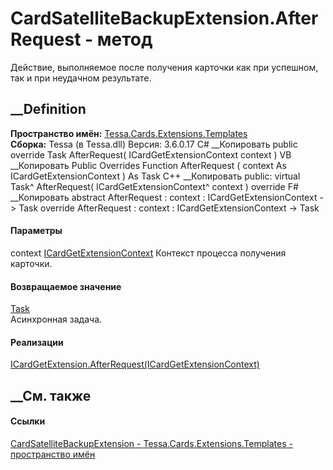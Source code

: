 # CardSatelliteBackupExtension.AfterRequest - метод
Действие, выполняемое после получения карточки как при успешном, так и при
неудачном результате.
##  __Definition
 **Пространство имён:**
[Tessa.Cards.Extensions.Templates](N_Tessa_Cards_Extensions_Templates.htm)  
 **Сборка:** Tessa (в Tessa.dll) Версия: 3.6.0.17
C# __Копировать
     public override Task AfterRequest(
    	ICardGetExtensionContext context
    )
VB __Копировать
     Public Overrides Function AfterRequest ( 
    	context As ICardGetExtensionContext
    ) As Task
C++ __Копировать
     public:
    virtual Task^ AfterRequest(
    	ICardGetExtensionContext^ context
    ) override
F# __Копировать
     abstract AfterRequest : 
            context : ICardGetExtensionContext -> Task 
    override AfterRequest : 
            context : ICardGetExtensionContext -> Task 
#### Параметры
context
[ICardGetExtensionContext](T_Tessa_Cards_Extensions_ICardGetExtensionContext.htm)
    Контекст процесса получения карточки.
#### Возвращаемое значение
[Task](https://learn.microsoft.com/dotnet/api/system.threading.tasks.task)  
Асинхронная задача.
#### Реализации
[ICardGetExtension.AfterRequest(ICardGetExtensionContext)](M_Tessa_Cards_Extensions_ICardGetExtension_AfterRequest.htm)  
##  __См. также
#### Ссылки
[CardSatelliteBackupExtension -
](T_Tessa_Cards_Extensions_Templates_CardSatelliteBackupExtension.htm)
[Tessa.Cards.Extensions.Templates - пространство
имён](N_Tessa_Cards_Extensions_Templates.htm)
